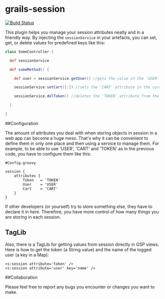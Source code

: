 # grails-session

[![Build Status](https://travis-ci.org/mathifonseca/grails-session.svg?branch=master)](https://travis-ci.org/mathifonseca/grails-session)

This plugin helps you manage your session attributes neatly and in a friendly way. By injecting the `sessionService` in your artefacts, you can set, get, or delete values for predefined keys like this:

```groovy
class SomeController {

  def sessionService

  def someMethod() {

    def user = sessionService.getUser() //gets the value of the 'USER' attribute from session

    sessionService.setCart([:]) //sets the 'CART' attribute in the current session with an empty map as value

    sessionService.delToken() //deletes the 'TOKEN' attribute from the current session

  }

}
```

##Configuration

The amount of attributes you deal with when storing objects in session in a web app can become a huge mess. That's why it can be convenient to define them in only one place and then using a service to manage them. For example, to be able to use 'USER', 'CART' and 'TOKEN' as in the previous code, you have to configure them like this:

```
#Config.groovy

session {
    attributes {
        Token   = 'TOKEN'
        User    = 'USER'
        Cart    = 'CART'
    }
}
```

If other developers (or yourself) try to store something else, they have to declare it in here. Therefore, you have more control of how many things you are storing in each session.

## TagLib

Also, there is a TagLib for getting values from session directly in GSP views. Here is how to get the token (a String value) and the name of the logged user (a key in a Map):

```gsp
<s:session attribute='token' />
<s:session attribute='user' key='name' />
```

##Collaboration

Please feel free to report any bugs you encounter or changes you want to make.
